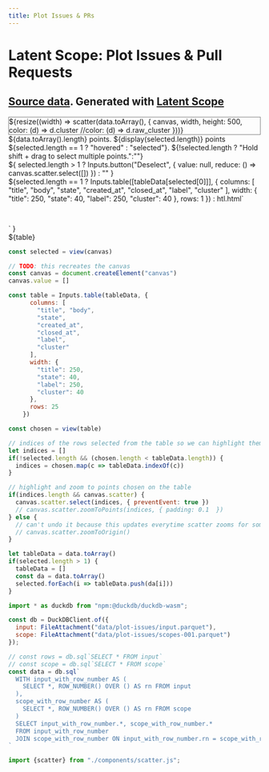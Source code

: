 ```yaml
---
title: Plot Issues & PRs
---
```


<style>
</style>

<h1>Latent Scope: Plot Issues & Pull Requests</h1>
<h2><a href="https://osf.io/mrghc/?view_only">Source data</a>. Generated with <a href="https://github.com/enjalot/latent-scope">Latent Scope</a></h2>

<div style="border: 1px solid gray;">
  ${resize((width) => scatter(data.toArray(), { 
    canvas, 
    width, 
    height: 500, 
    color: (d) => d.cluster 
    //color: (d) => d.raw_cluster
  }))}
</div>

<div>
  ${data.toArray().length} points. 
  ${display(selected.length)} points ${selected.length == 1 ? "hovered" : "selected"}. ${!selected.length ? "Hold shift + drag to select multiple points.":""}
  <div style="display:inline-block">
    ${
        selected.length > 1 ? Inputs.button("Deselect", {
          value: null, 
          reduce: () => canvas.scatter.select([])
        }) : ""
    }
  </div>
  ${selected.length == 1 ? Inputs.table([tableData[selected[0]]], { 
      columns: [
        "title", "body",
        "state",
        "created_at",
        "closed_at",
        "label", 
        "cluster"
      ],
      width: {
        "title": 250,
        "state": 40,
        "label": 250,
        "cluster": 40
      },
      rows: 1 
    }) : htl.html`<div style="height:43px"></div>`
  }
  
</div>

<div>
${table}
</div>


```js
const selected = view(canvas)
```

```js
// TODO: this recreates the canvas
const canvas = document.createElement("canvas")
canvas.value = []
```

```js
const table = Inputs.table(tableData, { 
      columns: [
        "title", "body",
        "state",
        "created_at",
        "closed_at",
        "label", 
        "cluster"
      ],
      width: {
        "title": 250,
        "state": 40,
        "label": 250,
        "cluster": 40
      },
      rows: 25
    })
```

```js
const chosen = view(table)
```
```js
// indices of the rows selected from the table so we can highlight them on the map
let indices = []
if(!selected.length && (chosen.length < tableData.length)) {
  indices = chosen.map(c => tableData.indexOf(c))
}
```

```js
// highlight and zoom to points chosen on the table
if(indices.length && canvas.scatter) {
  canvas.scatter.select(indices, { preventEvent: true })
  // canvas.scatter.zoomToPoints(indices, { padding: 0.1  })
} else {
  // can't undo it because this updates everytime scatter zooms for some reason
  // canvas.scatter.zoomToOrigin()
}
```

```js
let tableData = data.toArray()
if(selected.length > 1) {
  tableData = []
  const da = data.toArray()
  selected.forEach(i => tableData.push(da[i]))
}
```

```js
import * as duckdb from "npm:@duckdb/duckdb-wasm";
```
```js
const db = DuckDBClient.of({
  input: FileAttachment("data/plot-issues/input.parquet"),
  scope: FileAttachment("data/plot-issues/scopes-001.parquet")
});
```


```js
// const rows = db.sql`SELECT * FROM input`
// const scope = db.sql`SELECT * FROM scope`
const data = db.sql`
  WITH input_with_row_number AS (
    SELECT *, ROW_NUMBER() OVER () AS rn FROM input
  ),
  scope_with_row_number AS (
    SELECT *, ROW_NUMBER() OVER () AS rn FROM scope
  )
  SELECT input_with_row_number.*, scope_with_row_number.*
  FROM input_with_row_number
  JOIN scope_with_row_number ON input_with_row_number.rn = scope_with_row_number.rn
`
```

```js
import {scatter} from "./components/scatter.js";
```

